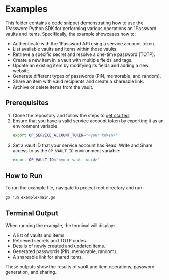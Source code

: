 # Examples
This folder contains a code snippet demonstrating how to use the 1Password Python SDK for performing various operations on 1Password vaults and items. Specifically, the example showcases how to:

- Authenticate with the 1Password API using a service account token.
- List available vaults and items within those vaults.
- Retrieve a specific secret and resolve a one-time password (TOTP).
- Create a new item in a vault with multiple fields and tags.
- Update an existing item by modifying its fields and adding a new website.
- Generate different types of passwords (PIN, memorable, and random).
- Share an item with valid recipients and create a shareable link.
- Archive or delete items from the vault.

## Prerequisites

1. Clone the repository and follow the steps to [get started](https://github.com/1Password/onepassword-sdk-go/blob/main/README.md#get-started).
2. Ensure that you have a valid service account token by exporting it as an environment variable:
    ```bash
    export OP_SERVICE_ACCOUNT_TOKEN="<your token>"
    ```
3. Set a vault ID that your service account has Read, Write and Share access to as the `OP_VAULT_ID` environment variable:
    ```bash
    export OP_VAULT_ID="<your vault uuid>"
    ```

## How to Run

To run the example file, navigate to project root directory and run: 
```bash
go run example/main.go
```

## Terminal Output

When running the example, the terminal will display:

- A list of vaults and items.
- Retrieved secrets and TOTP codes.
- Details of newly created and updated items.
- Generated passwords (PIN, memorable, random).
- A shareable link for shared items.

These outputs show the results of vault and item operations, password generation, and sharing.
